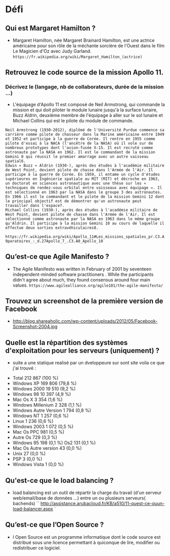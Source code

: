 # Défi
## Qui est Margaret Hamilton ?
- Margaret Hamilton, née Margaret Brainard Hamilton, est une actrice américaine   pour son rôle de la méchante sorcière de l'Ouest dans le film Le Magicien d'Oz avec Judy Garland.
`` https://fr.wikipedia.org/wiki/Margaret_Hamilton_(actrice) ``
## Retrouvez le code source de la mission Apollo 11.

   ### Décrivez le (langage, nb de collaborateurs, durée de la mission ...)
   - L'équipage d'Apollo 11 est composé de Neil Armstrong, qui commande la mission et qui doit piloter le module lunaire jusqu'à la surface lunaire, Buzz Aldrin, deuxième membre de l'équipage à aller sur le sol lunaire et Michael Collins qui est le pilote du module de commande.

    Neil Armstrong (1930-2012), diplômé de l'Université Purdue commence sa carrière comme pilote de chasseur dans la Marine américaine entre 1949 et 1952 et participe à la guerre de Corée. Il rentre en 1955 comme pilote d'essai à la NACA (l'ancêtre de la NASA) où il vole sur de nombreux prototypes dont l'avion-fusée X-15. Il est recruté comme astronaute par la NASA en 1962. Il est le commandant de la mission Gemini 8 qui réussit le premier amarrage avec un autre vaisseau spatial6.
    Edwin « Buzz » Aldrin (1930-), après des études à l'académie militaire de West Point, devient pilote de chasse dans l'Armée de l'Air. Il participe à la guerre de Corée. En 1959, il entame un cycle d'études supérieures en Ingénierie spatiale au MIT (MIT) et décroche en 1963, un doctorat en sciences astronautique avec une thèse sur les « techniques de rendez-vous orbital entre vaisseaux avec équipage ». Il est sélectionné en 1963 par la NASA dans le groupe 3 des astronautes. En 1966 il est le commandant et le pilote de la mission Gemini 12 dont le principal objectif est de démontrer qu'un astronaute peut travailler dans l'espace7.
    Michael Collins (1930-), après des études à l'académie militaire de West Point, devient pilote de chasse dans l'Armée de l'Air. Il est sélectionné comme astronaute par la NASA en 1963 dans le même groupe qu'Aldrin. Il participe à la mission Gemini 10 au cours de laquelle il effectue deux sorties extravéhiculaires8.
``https://fr.wikipedia.org/wiki/Apollo_11#Les_missions_spatiales_pr.C3.A9paratoires_:_d.27Apollo_7_.C3.A0_Apollo_10``
## Qu’est-ce que Agile Manifesto ?

- The Agile Manifesto was written in February of 2001 by seventeen independent-minded software practitioners . While the participants didn't agree about much, they found consensus around four main values.
``https://www.agilealliance.org/agile101/the-agile-manifesto/``
## Trouvez un screenshot de la première version de Facebook
- http://blog.shareaholic.com/wp-content/uploads/2012/05/Facebook-Screenshot-2004.jpg
## Quelle est la répartition des systèmes d'exploitation pour les serveurs (uniquement) ?
- suite a une statique realisé par un dveloppeure sur sont site voila ce que j'ai trouvé :
* Total 212 867 (100 %)
* Windows XP 169 806 (79,8 %)
* Windows 2000 19 510 (9,2 %)
* Windows 98 10 397 (4,9 %)
* Mac Os X 3 354 (1,6 %)
* Windows Millenium 2 328 (1,1 %)
* Windows Autre Version 1 794 (0,8 %)
* Windows NT 1 257 (0,6 %)
* Linux 1 236 (0,6 %)
* Windows 2003 1 072 (0,5 %)
* Mac Os PPC 981 (0,5 %)
* Autre Os 729 (0,3 %)
* Windows 95 198 (0,1 %)
Os2 131 (0,1 %)
* Mac Os Autre version 43 (0,0 %)
* Unix 27 (0,0 %)
* PSP 3 (0,0 %)
* Windows Vista 1 (0,0 %)
## Qu'est-ce que le load balancing ?
* load balancing est un outil de répartir la charge du travail (d'un serveur web/email/base de données ...) entre un ou plusieurs serveurs( bachends)
`` http://assistance.arubacloud.fr/KB/a510/11-quest-ce-quun-load-balancer.aspx `
## Qu’est-ce que l’Open Source ?
- l Open Source est un programme informatique dont le code source est distribué sous une licence permettant à quiconque de lire, modifier ou redistribuer ce logiciel.